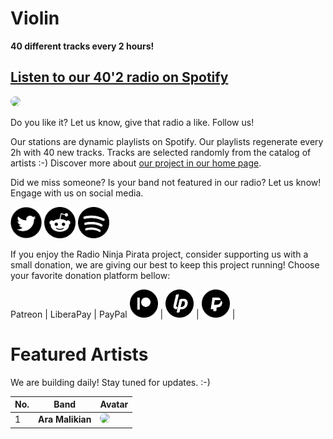 # Violin

**40 different tracks every 2 hours!**


## [Listen to our 40'2 radio on Spotify](https://open.spotify.com/playlist/2si1q3goNhpM7JXl3Mz7Og?si=ycM5-swKSGqqx64ch942uA)

<a href="https://open.spotify.com/playlist/2si1q3goNhpM7JXl3Mz7Og?si=ycM5-swKSGqqx64ch942uA" target="_blank"><img src="https://mosaic.scdn.co/640/ab67616d0000b27388d3efe6cc7617bad185b55bab67616d0000b2739494811cb8eaeffac3337d83ab67616d0000b273edd8e6986c952b07c2c8bc87ab67616d0000b273fa1c3a0c1b55d27eaa7fa2b3" height="300" width="auto" style="border-radius:50%"></a>

Do you like it? Let us know, give that radio a like. Follow us!


Our stations are dynamic playlists on Spotify. Our playlists regenerate every 2h with 40 new tracks. Tracks are selected randomly from the catalog of artists :-) Discover more about [our project in our home page](https://radioninjapirata.github.io).

Did we miss someone? Is your band not featured in our radio? Let us know! Engage with us on social media.

<p>
    <a href="https://twitter.com/RNinjaPirata" target="_blank"><img src="assets/twitter_button.png" alt="twitter" height="50" width="50" /></a>
    <a href="https://www.reddit.com/r/RadioNinjaPirata/" target="_blank"><img src="assets/reddit_button.png" alt="reddit" height="50" width="50" /></a>
    <a href="https://open.spotify.com/user/pagbz485dhfowwiza5wc9cwh8?si=XVuH5a3NQ8Ohft-yPC5XBA" target="_blank"><img src="assets/spotify_button.png" alt="spotify" height="50" width="50" /></a>
</p>


If you enjoy the Radio Ninja Pirata project, consider supporting us with a small donation, we are giving our best to keep this project running! Choose your favorite donation platform bellow:

 Patreon | LiberaPay | PayPal
<a href="https://www.patreon.com/radioninjapirata" target="_blank"><img src="assets/patreon_black_logo_500x500.png" alt="patreon" height="45" width="45" /></a> | <a href="https://liberapay.com/RadioNinjaPirata/donate" target="_blank"><img src="assets/liberapay_logo_500x500.png" alt="liberapay" height="45" width="45" /></a> | <a href="https://www.paypal.com/cgi-bin/webscr?cmd=_s-xclick&hosted_button_id=TWGZ3KKDLEDUE&source=url" target="_blank"><img src="assets/paypal_black_logo_500x500.png" alt="paypal" height="45" width="45" /></a> |


# Featured Artists

We are building daily! Stay tuned for updates. :-)

No. | Band | Avatar
--- | ---- | ------
1 | **Ara Malikian** | <a href="https://open.spotify.com/artist/5kIE5Bm5P9h6KDsz46V2qc" target="_blank"><img src="https://i.scdn.co/image/b41d05408b5bd67316487cd625fd5b7a73e7cd44" height="100" width="auto" style="border-radius:50%"></a>